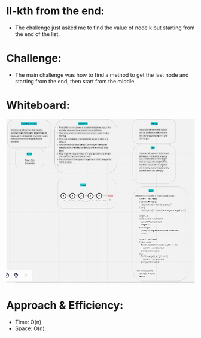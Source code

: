 # ll-kth from the end:
- The challenge just asked me to find the value of node k but starting from the end of the list.

# Challenge:
- The main challenge was how to find a method to get the last node and starting from the end, then start from the middle.

# Whiteboard:
![](img/kthFromEnd.JPG)

# Approach & Efficiency:
- Time: O(n)
- Space: O(n)
